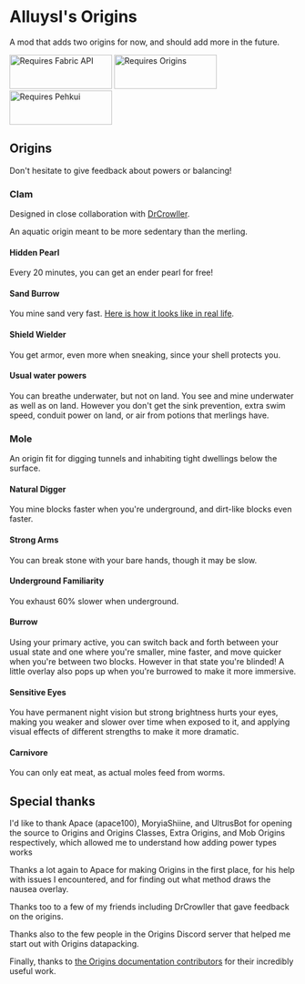 # Alluysl's Origins

A mod that adds two origins for now, and should add more in the future.

<a href="https://www.curseforge.com/minecraft/mc-mods/fabric-api"><img src="https://i.imgur.com/HabVZJR.png" alt="Requires Fabric API" width="180" height="60" /></a>
<a href="https://www.curseforge.com/minecraft/mc-mods/origins"><img src="https://media.discordapp.net/attachments/817078792463187988/831319512464490496/origins_badge.png" alt="Requires Origins" width="180" height="60" /></a>
<a href="https://www.curseforge.com/minecraft/mc-mods/pehkui"><img src="https://cdn.discordapp.com/attachments/747200097015562250/840039825678663741/pehkui_badge.png" alt="Requires Pehkui" width="180" height="60" /></a>

## Origins

Don't hesitate to give feedback about powers or balancing!

### Clam

Designed in close collaboration with [DrCrowller](https://github.com/DrCrowller).

An aquatic origin meant to be more sedentary than the merling.

#### Hidden Pearl

Every 20 minutes, you can get an ender pearl for free!

#### Sand Burrow

You mine sand very fast. [Here is how it looks like in real life](https://youtu.be/S6FnmoB6ptA).

#### Shield Wielder

You get armor, even more when sneaking, since your shell protects you.

#### Usual water powers

You can breathe underwater, but not on land. You see and mine underwater as well as on land. However you don't get the sink prevention, extra swim speed, conduit power on land, or air from potions that merlings have.

### Mole

An origin fit for digging tunnels and inhabiting tight dwellings below the surface.

#### Natural Digger

You mine blocks faster when you're underground, and dirt-like blocks even faster.

#### Strong Arms

You can break stone with your bare hands, though it may be slow.

#### Underground Familiarity

You exhaust 60% slower when underground.

#### Burrow

Using your primary active, you can switch back and forth between your usual state and one where you're smaller, mine faster, and move quicker when you're between two blocks. However in that state you're blinded! A little overlay also pops up when you're burrowed to make it more immersive.

#### Sensitive Eyes

You have permanent night vision but strong brightness hurts your eyes, making you weaker and slower over time when exposed to it, and applying visual effects of different strengths to make it more dramatic.

#### Carnivore

You can only eat meat, as actual moles feed from worms.


## Special thanks

I'd like to thank Apace (apace100), MoryiaShiine, and UltrusBot for opening the source to Origins and Origins Classes, Extra Origins, and Mob Origins respectively, which allowed me to understand how adding power types works

Thanks a lot again to Apace for making Origins in the first place, for his help with issues I encountered, and for finding out what method draws the nausea overlay.

Thanks too to a few of my friends including DrCrowller that gave feedback on the origins.

Thanks also to the few people in the Origins Discord server that helped me start out with Origins datapacking.

Finally, thanks to [the Origins documentation contributors](https://github.com/apace100/origins-docs/graphs/contributors) for their incredibly useful work.